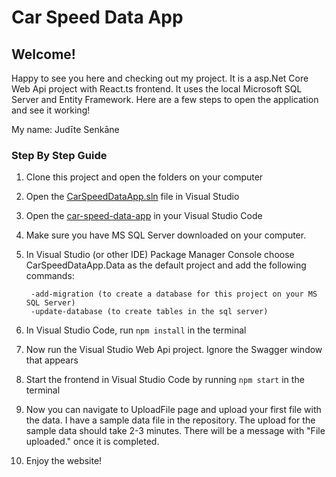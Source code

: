 # Car Speed Data App
## Welcome!

<p>Happy to see you here and checking out my project. It is a asp.Net Core Web Api project with React.ts frontend. It uses the local Microsoft SQL Server and Entity Framework. Here are a few steps to open the application and see it working!</p>

<p>My name: Judīte Senkāne</p>

### Step By Step Guide
1. Clone this project and open the folders on your computer
1. Open the [CarSpeedDataApp.sln](https://github.com/judite-senkane/car-speed-data-web-api/blob/car-speed-data/CarSpeedDataApp/CarSpeedDataApp.sln) file in Visual Studio
1. Open the [car-speed-data-app](https://github.com/judite-senkane/car-speed-data-web-api/tree/car-speed-data) in your Visual Studio Code
1. Make sure you have MS SQL Server downloaded on your computer.
1. In Visual Studio (or other IDE) Package Manager Console choose CarSpeedDataApp.Data as the default project and add the following commands:

		-add-migration (to create a database for this project on your MS SQL Server)
		-update-database (to create tables in the sql server)

1. In Visual Studio Code, run ```npm install``` in the terminal
1. Now run the Visual Studio Web Api project. Ignore the Swagger window that appears
1. Start the frontend in Visual Studio Code by running ```npm start``` in the terminal
1. Now you can navigate to UploadFile page and upload your first file with the data. I have a sample data file in the repository. The upload for the sample data should take 2-3 minutes. There will be a message with "File uploaded." once it is completed.
1. Enjoy the website!

